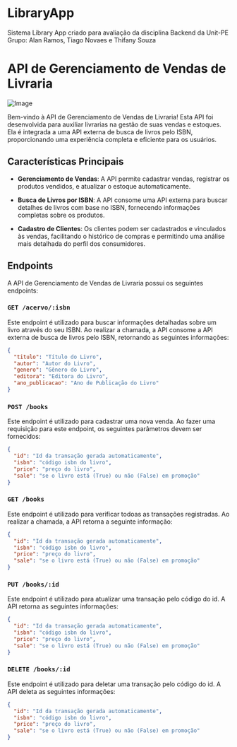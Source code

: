 # LibraryApp
Sistema Library App criado para avaliação da disciplina Backend da Unit-PE
Grupo: Alan Ramos, Tiago Novaes e Thifany Souza
# API de Gerenciamento de Vendas de Livraria

![Image]([https://media.cntraveler.com/photos/5edf98c162bb344a7a7bab53/16:9/w_2560%2Cc_limit/SistersUptownBooks-NYC-WTJ2W3.jpg])

Bem-vindo à API de Gerenciamento de Vendas de Livraria! Esta API foi desenvolvida para auxiliar livrarias na gestão de suas vendas e estoques. Ela é integrada a uma API externa de busca de livros pelo ISBN, proporcionando uma experiência completa e eficiente para os usuários.

## Características Principais

- **Gerenciamento de Vendas**: A API permite cadastrar vendas, registrar os produtos vendidos, e atualizar o estoque automaticamente.

- **Busca de Livros por ISBN**: A API consome uma API externa para buscar detalhes de livros com base no ISBN, fornecendo informações completas sobre os produtos.

- **Cadastro de Clientes**: Os clientes podem ser cadastrados e vinculados às vendas, facilitando o histórico de compras e permitindo uma análise mais detalhada do perfil dos consumidores.


## Endpoints

A API de Gerenciamento de Vendas de Livraria possui os seguintes endpoints:

### `GET /acervo/:isbn`

Este endpoint é utilizado para buscar informações detalhadas sobre um livro através do seu ISBN. Ao realizar a chamada, a API consome a API externa de busca de livros pelo ISBN, retornando as seguintes informações:

```json
{
  "titulo": "Título do Livro",
  "autor": "Autor do Livro",
  "genero": "Gênero do Livro",
  "editora": "Editora do Livro",
  "ano_publicacao": "Ano de Publicação do Livro"
}
```

### `POST /books`

Este endpoint é utilizado para cadastrar uma nova venda. Ao fazer uma requisição para este endpoint, os seguintes parâmetros devem ser fornecidos:

```json
{
  "id": "Id da transação gerada automaticamente",
  "isbn": "código isbn do livro",
  "price": "preço do livro",
  "sale": "se o livro está (True) ou não (False) em promoção"
}
```

### `GET /books`

Este endpoint é utilizado para verificar todoas as transações registradas. Ao realizar a chamada, a API retorna a seguinte informação:

```json
{
  "id": "Id da transação gerada automaticamente",
  "isbn": "código isbn do livro",
  "price": "preço do livro",
  "sale": "se o livro está (True) ou não (False) em promoção"
}
```

### `PUT /books/:id`

Este endpoint é utilizado para atualizar uma transação pelo código do id. A API retorna as seguintes informações:

```json
{
  "id": "Id da transação gerada automaticamente",
  "isbn": "código isbn do livro",
  "price": "preço do livro",
  "sale": "se o livro está (True) ou não (False) em promoção"
}
```

### `DELETE /books/:id`

Este endpoint é utilizado para deletar uma transação pelo código do id. A API deleta as seguintes informações:

```json
{
  "id": "Id da transação gerada automaticamente",
  "isbn": "código isbn do livro",
  "price": "preço do livro",
  "sale": "se o livro está (True) ou não (False) em promoção"
}
```
